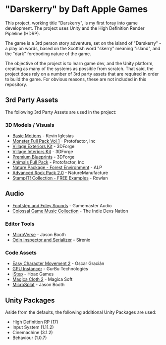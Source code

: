 # "Darskerry" by Daft Apple Games

This project, working title "Darskerry", is my first foray into game development. The project uses Unity and the High Definition Render Pipleline (HDRP).

The game is a 3rd person story adventure, set on the island of "Darskerry" - a play on words, based on the Scottish word "skerry" meaning "island", and the "dark" foreboding nature of the game.

The objective of the project is to learn game dev, and the Unity platform, creating as many of the systems as possible from scratch. That said, the project does rely on a number of 3rd party assets that are required in order to build the game. For obvious reasons, these are not included in this repository.

## 3rd Party Assets

The following 3rd Party Assets are used in the project:

### 3D Models / Visuals

- [Basic Motions](https://assetstore.unity.com/packages/3d/animations/basic-motions-157744) - Kevin Iglesias
- [Monster Full Pack Vol 1](https://assetstore.unity.com/packages/3d/characters/creatures/monster-full-pack-vol-1-165213)  - Protofactor, Inc
- [Village Exteriors Kit](https://assetstore.unity.com/packages/3d/environments/fantasy/village-exteriors-kit-38045) - 3DForge
- [Village Interiors Kit](https://assetstore.unity.com/packages/3d/environments/fantasy/village-interiors-kit-17033) - 3DForge
- [Premium Blueprints](https://assetstore.unity.com/publishers/2970) - 3DForge
- [Animals Full Pack](https://assetstore.unity.com/packages/3d/characters/animals/animals-full-pack-5032) - Protofactor, Inc
- [Nature Package - Forest Environment](https://assetstore.unity.com/packages/3d/vegetation/nature-package-forest-environment-165645) - ALP
- [Advanced Rock Pack 2.0](https://assetstore.unity.com/packages/3d/environments/advanced-rock-pack-2-0-101721) - NatureManufacture
- [StampIT! Collection - FREE Examples](https://assetstore.unity.com/packages/tools/terrain/stampit-collection-free-examples-218286) - Rowlan

## Audio

- [Footstep and Foley Sounds](https://assetstore.unity.com/packages/audio/sound-fx/foley/footstep-and-foley-sounds-85360) - Gamemaster Audio
- [Colossal Game Music Collection](https://assetstore.unity.com/packages/audio/music/orchestral/colossal-game-music-collection-88190) - The Indie Devs Nation

### Editor Tools

- [MicroVerse](https://assetstore.unity.com/packages/tools/terrain/microverse-core-collection-232976) - Jason Booth
- [Odin Inspector and Serializer](https://assetstore.unity.com/packages/tools/utilities/odin-inspector-and-serializer-89041) - Sirenix

### Code Assets

- [Easy Character Movement 2](https://assetstore.unity.com/packages/tools/physics/easy-character-movement-2-193614) - Oscar Gracián
- [GPU Instancer](https://assetstore.unity.com/packages/tools/utilities/gpu-instancer-117566) - GurBu Technologies
- [iStep](https://assetstore.unity.com/packages/tools/animation/istep-215843) - Hoax Games
- [Magica Cloth 2](https://assetstore.unity.com/packages/tools/physics/magica-cloth-2-242307)  - Magica Soft
- [MicroSplat](https://assetstore.unity.com/packages/p/microsplat-96478) - Jason Booth

## Unity Packages

Aside from the defaults, the following additional Unity Packages are used:

- High Definition RP (17)
- Input System (1.11.2)
- Cinemachine (3.1.2)
- Behaviour (1.0.7)
